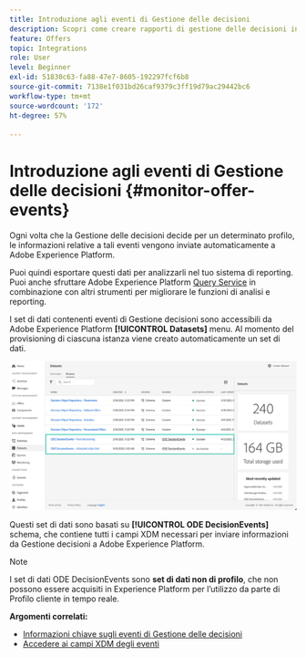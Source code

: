 ```yaml
---
title: Introduzione agli eventi di Gestione delle decisioni
description: Scopri come creare rapporti di gestione delle decisioni in Adobe Experience Platform.
feature: Offers
topic: Integrations
role: User
level: Beginner
exl-id: 51830c63-fa88-47e7-8605-192297fcf6b8
source-git-commit: 7138e1f031bd26caf9379c3ff19d79ac29442bc6
workflow-type: tm+mt
source-wordcount: '172'
ht-degree: 57%

---
```


# Introduzione agli eventi di Gestione delle decisioni {#monitor-offer-events}

Ogni volta che la Gestione delle decisioni decide per un determinato profilo, le informazioni relative a tali eventi vengono inviate automaticamente a Adobe Experience Platform.

Puoi quindi esportare questi dati per analizzarli nel tuo sistema di reporting. Puoi anche sfruttare Adobe Experience Platform [Query Service](https://experienceleague.adobe.com/docs/experience-platform/query/home.html?lang=it) in combinazione con altri strumenti per migliorare le funzioni di analisi e reporting.

I set di dati contenenti eventi di Gestione decisioni sono accessibili da Adobe Experience Platform **[!UICONTROL Datasets]** menu. Al momento del provisioning di ciascuna istanza viene creato automaticamente un set di dati.

![](../../assets/events-datasets-list.png)

Questi set di dati sono basati su **[!UICONTROL ODE DecisionEvents]** schema, che contiene tutti i campi XDM necessari per inviare informazioni da Gestione decisioni a Adobe Experience Platform.

>[!NOTE]
>
>I set di dati ODE DecisionEvents sono **set di dati non di profilo**, che non possono essere acquisiti in Experience Platform per l’utilizzo da parte di Profilo cliente in tempo reale.

**Argomenti correlati:**

* [Informazioni chiave sugli eventi di Gestione delle decisioni](../reports/key-information.md)
* [Accedere ai campi XDM degli eventi](../reports/xdm-fields.md)
